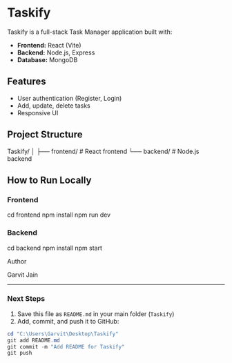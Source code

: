 # Taskify

Taskify is a full-stack Task Manager application built with:

- **Frontend:** React (Vite)  
- **Backend:** Node.js, Express  
- **Database:** MongoDB  

## Features

- User authentication (Register, Login)  
- Add, update, delete tasks  
- Responsive UI  

## Project Structure

Taskify/
│
├── frontend/ # React frontend
└── backend/ # Node.js backend


## How to Run Locally

### Frontend
cd frontend
npm install
npm run dev

### Backend
cd backend
npm install
npm start

Author

Garvit Jain


---

### **Next Steps**
1. Save this file as `README.md` in your main folder (`Taskify`)  
2. Add, commit, and push it to GitHub:

```powershell
cd "C:\Users\Garvit\Desktop\Taskify"
git add README.md
git commit -m "Add README for Taskify"
git push

